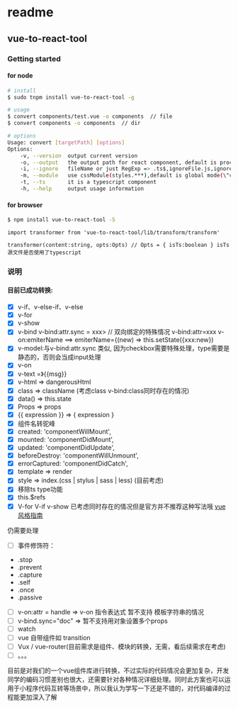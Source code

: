 # readme

## vue-to-react-tool

### Getting started
#### for node
```bash
# install
$ sudo tnpm install vue-to-react-tool -g

# usage
$ convert components/test.vue -o components  // file
$ convert components -o components  // dir

# options
Usage: convert [targetPath] [options]
Options:
	-v, --version  output current version
	-o, --output   the output path for react component, default is process.cwd()/react__from__vue
	-i, --ignore   fileName or just RegExp => .ts$,ignoreFile.js,ignoreDir  default: node_modules
	-m, --module   use cssModule(styles.***),default is global mode(\"class-name\")
	-t, --ts       it is a typescript component
	-h, --help     output usage information
```
#### for browser

```bash
$ npm install vue-to-react-tool -S
```
```javascipt
import transformer from 'vue-to-react-tool/lib/transform/transform'

transformer(content:string, opts:Opts) // Opts = { isTs:boolean } isTs源文件是否使用了typescript
```

### 说明
#### 目前已成功转换:

- [x] v-if、v-else-if、v-else
- [x] v-for
- [x] v-show
- [x] v-bind
v-bind:attr.sync = xxx>  // 双向绑定的特殊情况
	v-bind:attr=xxx
	v-on:emiterName  ==> emiterName={(new) => this.setState({xxx:new})
- [x] v-model:与v-bind:attr.sync 类似, 因为checkbox需要特殊处理，type需要是静态的，否则会当成input处理
- [x] v-on
- [x] v-text <span v-text="msg"></span> =》<span>{{msg}}</span>
- [x] v-html => dangerousHtml
- [x] class => className (考虑class   v-bind:class同时存在的情况)
- [x] data() => this.state
- [x] Props => props
- [x] {{ expression }} =>  { expression } 
- [x]  组件名转驼峰
- [x]   created: 'componentWillMount',
- [x]   mounted: 'componentDidMount',
- [x]   updated: 'componentDidUpdate',
- [x]   beforeDestroy: 'componentWillUnmount',
- [x]   errorCaptured: 'componentDidCatch',
- [x]   template =>  render
- [x]   style => index.(css | stylus | sass | less) (目前考虑)
- [x]  移除ts type功能
- [x] this.$refs
- [x] V-for V-if v-show 已考虑同时存在的情况但是官方并不推荐这种写法哦 [vue风格指南][1]

仍需要处理
- [ ] 事件修饰符：
 * .stop
 * .prevent
 * .capture
 * .self
 * .once
 * .passive
- [ ] v-on:attr = handle  => v-on 指令表达式 暂不支持 模板字符串的情况
- [ ] v-bind.sync="doc" => 暂不支持用对象设置多个props
- [ ] watch
- [ ] vue 自带组件如 transition
- [ ] Vux / vue-router(目前需求是组件、模块的转换，无需，看后续需求在考虑)
- [ ] 。。。

目前是对我们的一个vue组件库进行转换，不过实际的代码情况会更加复杂，开发同学的编码习惯差别也很大，还需要针对各种情况详细处理。同时此方案也可以运用于小程序代码互转等场景中，所以我认为学写一下还是不错的，对代码编译的过程能更加深入了解


[1]: https://cn.vuejs.org/v2/style-guide/
